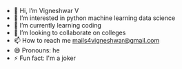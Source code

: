 - 👋 Hi, I’m Vigneshwar V
- 👀 I’m interested in python machine learning data science
- 🌱 I’m currently learning coding 
- 💞️ I’m looking to collaborate on colleges
- 📫 How to reach me mails4vigneshwar@gmail.com
- 😄 Pronouns: he
- ⚡ Fun fact: I'm a joker

<!---
mukeshsharmaxdc/mukeshsharmaxdc is a ✨ special ✨ repository because its `README.md` (this file) appears on your GitHub profile.
You can click the Preview link to take a look at your changes.
--->
